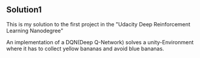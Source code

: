 ## Solution1
This is my solution to the first project in the "Udacity Deep Reinforcement Learning Nanodegree"

An implementation of a DQN(Deep Q-Network) solves a unity-Environment where it has to collect yellow bananas and avoid blue bananas.

